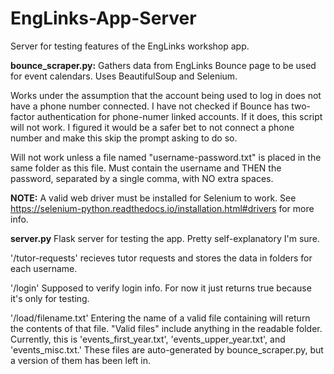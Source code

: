 # EngLinks-App-Server
Server for testing features of the EngLinks workshop app.


**bounce_scraper.py:** Gathers data from EngLinks Bounce page to be used for event calendars.  Uses BeautifulSoup and Selenium.

Works under the assumption that the account being used to log in does not have a phone number connected. I have not checked if Bounce has two-factor authentication for phone-numer linked accounts.  If it does, this script will not work.  I figured it would be a safer bet to not connect a phone number and make this skip the prompt asking to do so. 

Will not work unless a file named "username-password.txt" is placed in the same folder as this file. Must contain the username and THEN the password, separated by a single comma, with NO extra spaces.

**NOTE:**  A valid web driver must be installed for Selenium to work.  See https://selenium-python.readthedocs.io/installation.html#drivers for more info.

**server.py** Flask server for testing the app.  Pretty self-explanatory I'm sure. 

'/tutor-requests' recieves tutor requests and stores the data in folders for each username.

'/login'  Supposed to verify login info.  For now it just returns true because it's only for testing.  

'/load/filename.txt' Entering the name of a valid file containing will return the contents of that file.  "Valid files" include anything in the readable folder.  Currently, this is 'events_first_year.txt', 'events_upper_year.txt', and 'events_misc.txt.'  These files are auto-generated by bounce_scraper.py, but a version of them has been left in.
